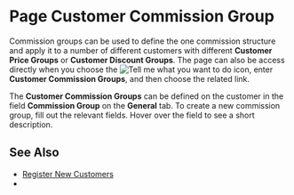 # Page Customer Commission Group

Commission groups can be used to define the one commission structure and apply it to a number of different customers with different **Customer Price Groups** or **Customer Discount Groups**. The page can also be access directly when you choose the ![Tell me what you want to do](/images/magnifying-glass.gif) icon, enter **Customer Commission Groups**, and then choose the related link.

The **Customer Commission Groups** can be defined on the customer in the field **Commission Group** on the **General** tab. To create a new commission group, fill out the relevant fields. Hover over the field to see a short description.

## See Also
- [Register New Customers](https://docs.microsoft.com/en-us/dynamics365/business-central/sales-how-register-new-customers)
- 